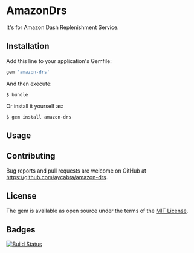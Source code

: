 # AmazonDrs

It's for Amazon Dash Replenishment Service.

## Installation

Add this line to your application's Gemfile:

```ruby
gem 'amazon-drs'
```

And then execute:

    $ bundle

Or install it yourself as:

    $ gem install amazon-drs

## Usage

## Contributing

Bug reports and pull requests are welcome on GitHub at https://github.com/aycabta/amazon-drs.


## License

The gem is available as open source under the terms of the [MIT License](http://opensource.org/licenses/MIT).

## Badges

[![Build Status](https://travis-ci.org/aycabta/amazon-drs.svg)](https://travis-ci.org/aycabta/amazon-drs)
